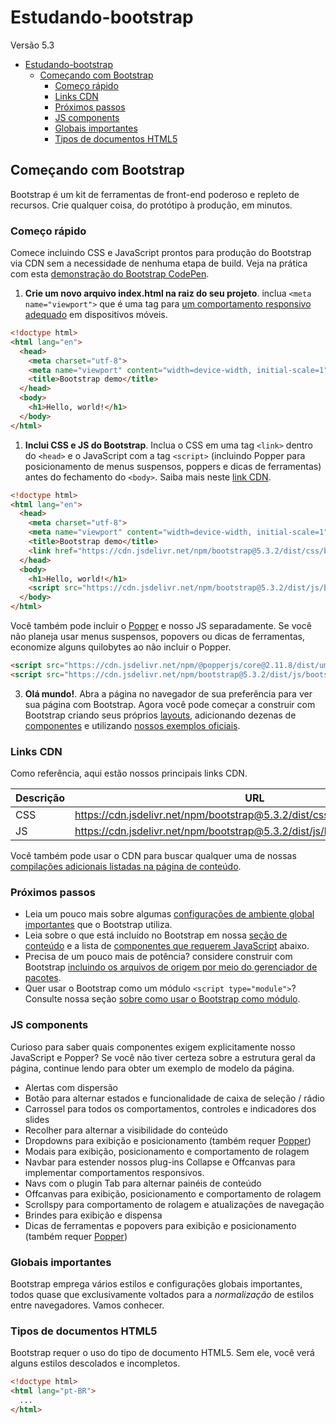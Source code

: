 # Estudando-bootstrap
Versão 5.3

- [Estudando-bootstrap](#estudando-bootstrap)
  - [Começando com Bootstrap](#começando-com-bootstrap)
    - [Começo rápido](#começo-rápido)
    - [Links CDN](#links-cdn)
    - [Próximos passos](#próximos-passos)
    - [JS components](#js-components)
    - [Globais importantes](#globais-importantes)
    - [Tipos de documentos HTML5](#tipos-de-documentos-html5)

## Começando com Bootstrap

Bootstrap é um kit de ferramentas de front-end poderoso e repleto de recursos. Crie qualquer coisa, do protótipo à produção, em minutos.

### Começo rápido

Comece incluindo CSS e JavaScript prontos para produção do Bootstrap via CDN sem a necessidade de nenhuma etapa de build. Veja na prática com esta [demonstração do Bootstrap CodePen](https://codepen.io/team/bootstrap/pen/qBamdLj).

1. **Crie um novo arquivo index.html na raiz do seu projeto**. inclua ```<meta name="viewport">``` que é uma tag para [um comportamento responsivo adequado](https://developer.mozilla.org/en-US/docs/Web/HTML/Viewport_meta_tag) em dispositivos móveis.

```html
<!doctype html>
<html lang="en">
  <head>
    <meta charset="utf-8">
    <meta name="viewport" content="width=device-width, initial-scale=1">
    <title>Bootstrap demo</title>
  </head>
  <body>
    <h1>Hello, world!</h1>
  </body>
</html>
```

1. **Inclui CSS e JS do Bootstrap**. Inclua o CSS em uma tag ```<link>``` dentro do ```<head>``` e o JavaScript com a tag ```<script>```  (incluindo Popper para posicionamento de menus suspensos, poppers e dicas de ferramentas) antes do fechamento do ```<body>```. Saiba mais neste [link CDN](#links-cdn).

```html
<!doctype html>
<html lang="en">
  <head>
    <meta charset="utf-8">
    <meta name="viewport" content="width=device-width, initial-scale=1">
    <title>Bootstrap demo</title>
    <link href="https://cdn.jsdelivr.net/npm/bootstrap@5.3.2/dist/css/bootstrap.min.css" rel="stylesheet" integrity="sha384-T3c6CoIi6uLrA9TneNEoa7RxnatzjcDSCmG1MXxSR1GAsXEV/Dwwykc2MPK8M2HN" crossorigin="anonymous">
  </head>
  <body>
    <h1>Hello, world!</h1>
    <script src="https://cdn.jsdelivr.net/npm/bootstrap@5.3.2/dist/js/bootstrap.bundle.min.js" integrity="sha384-C6RzsynM9kWDrMNeT87bh95OGNyZPhcTNXj1NW7RuBCsyN/o0jlpcV8Qyq46cDfL" crossorigin="anonymous"></script>
  </body>
</html>
```

Você também pode incluir o [Popper](https://popper.js.org/) e nosso JS separadamente. Se você não planeja usar menus suspensos, popovers ou dicas de ferramentas, economize alguns quilobytes ao não incluir o Popper.

```html
<script src="https://cdn.jsdelivr.net/npm/@popperjs/core@2.11.8/dist/umd/popper.min.js" integrity="sha384-I7E8VVD/ismYTF4hNIPjVp/Zjvgyol6VFvRkX/vR+Vc4jQkC+hVqc2pM8ODewa9r" crossorigin="anonymous"></script>
<script src="https://cdn.jsdelivr.net/npm/bootstrap@5.3.2/dist/js/bootstrap.min.js" integrity="sha384-BBtl+eGJRgqQAUMxJ7pMwbEyER4l1g+O15P+16Ep7Q9Q+zqX6gSbd85u4mG4QzX+" crossorigin="anonymous"></script>
```

3. **Olá mundo!**. Abra a página no navegador de sua preferência para ver sua página com Bootstrap. Agora você pode começar a construir com Bootstrap criando seus próprios [layouts](https://getbootstrap.com/docs/5.3/layout/grid/), adicionando dezenas de [componentes](https://getbootstrap.com/docs/5.3/components/buttons/) e utilizando [nossos exemplos oficiais](https://getbootstrap.com/docs/5.3/examples/).

### Links CDN

Como referência, aqui estão nossos principais links CDN.

| Descrição | URL                                                                          |
| --------- | ---------------------------------------------------------------------------- |
| CSS       | https://cdn.jsdelivr.net/npm/bootstrap@5.3.2/dist/css/bootstrap.min.css      |
| JS        | https://cdn.jsdelivr.net/npm/bootstrap@5.3.2/dist/js/bootstrap.bundle.min.js |

Você também pode usar o CDN para buscar qualquer uma de nossas [compilações adicionais listadas na página de conteúdo](https://getbootstrap.com/docs/5.3/getting-started/contents/).

### Próximos passos

* Leia um pouco mais sobre algumas [configurações de ambiente global importantes]() que o Bootstrap utiliza.
* Leia sobre o que está incluído no Bootstrap em nossa [seção de conteúdo]() e a lista de [componentes que requerem JavaScript]() abaixo.
* Precisa de um pouco mais de potência? considere construir com Bootstrap [incluindo os arquivos de origem por meio do gerenciador de pacotes]().
* Quer usar o Bootstrap como um módulo ```<script type="module">```? Consulte nossa seção [sobre como usar o Bootstrap como módulo]().

### JS components

Curioso para saber quais componentes exigem explicitamente nosso JavaScript e Popper? Se você não tiver certeza sobre a estrutura geral da página, continue lendo para obter um exemplo de modelo da página.

* Alertas com dispersão
* Botão para alternar estados e funcionalidade de caixa de seleção / rádio
* Carrossel para todos os comportamentos, controles e indicadores dos slides
* Recolher para alternar a visibilidade do conteúdo
* Dropdowns para exibição e posicionamento (também requer [Popper](https://popper.js.org/))
* Modais para exibição, posicionamento e comportamento de rolagem
* Navbar para estender nossos plug-ins Collapse e Offcanvas para implementar comportamentos responsivos.
* Navs com o plugin Tab para alternar painéis de conteúdo
* Offcanvas para exibição, posicionamento e comportamento de rolagem
* Scrollspy para comportamento de rolagem e atualizações de navegação
* Brindes para exibição e dispensa
* Dicas de ferramentas e popovers para exibição e posicionamento (também requer [Popper](https://popper.js.org/))

### Globais importantes

Bootstrap emprega vários estilos e configurações globais importantes, todos quase que exclusivamente voltados para a *normalização* de estilos entre navegadores. Vamos conhecer.

### Tipos de documentos HTML5

Bootstrap requer o uso do tipo de documento HTML5. Sem ele, você verá alguns estilos descolados e incompletos.

```html
<!doctype html>
<html lang="pt-BR">
  ...
</html>
```